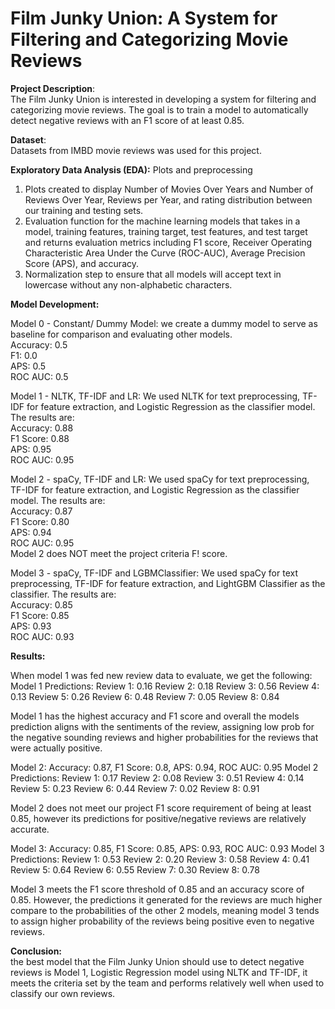# Film Junky Union: A System for Filtering and Categorizing Movie Reviews

**Project Description**: <br> The Film Junky Union is interested in developing a system for filtering and categorizing movie reviews. The goal is to train a model to automatically detect negative reviews with an F1 score of at least 0.85.

**Dataset**: <br> Datasets from IMBD movie reviews was used for this project. 

**Exploratory Data Analysis (EDA):** Plots and preprocessing <br>
1. Plots created to display Number of Movies Over Years and Number of Reviews Over Year, Reviews per Year, and rating distribution between our training and testing sets.
2. Evaluation function for the machine learning models that takes in a model, training features, training target, test features, and test target and returns evaluation metrics including F1 score,  Receiver Operating Characteristic Area Under the Curve (ROC-AUC), Average Precision Score (APS), and accuracy. 
3. Normalization step to ensure that all models will accept text in lowercase without any non-alphabetic characters. 

**Model Development:** <br>

Model 0 - Constant/ Dummy Model: we create a dummy model to serve as baseline for comparison and evaluating other models. <br>
Accuracy: 0.5 <br>
F1: 0.0<br>
APS: 0.5<br>
ROC AUC: 0.5<br>

Model 1 - NLTK, TF-IDF and LR: We used NLTK for text preprocessing, TF-IDF for feature extraction, and Logistic Regression as the classifier model.  The results are: <br>
Accuracy: 0.88<br>
F1 Score: 0.88<br>
APS: 0.95<br>
ROC AUC: 0.95<br>


Model 2 -  spaCy, TF-IDF and LR: We used spaCy for text preprocessing, TF-IDF for feature extraction, and Logistic Regression as the classifier model. The results are:<br>
Accuracy: 0.87<br>
F1 Score: 0.80<br>
APS: 0.94<br>
ROC AUC: 0.95<br>
Model 2 does NOT meet the project criteria F! score. <br>


Model 3 - spaCy, TF-IDF and LGBMClassifier: We used spaCy for text preprocessing, TF-IDF for feature extraction, and LightGBM Classifier as the classifier. The results are:<br>
Accuracy: 0.85<br>
F1 Score: 0.85<br>
APS: 0.93<br>
ROC AUC: 0.93<br>


**Results:** <br> 

When model 1 was fed new review data to evaluate, we get the following: <br>
Model 1 Predictions: Review 1: 0.16 Review 2: 0.18 Review 3: 0.56 Review 4: 0.13 Review 5: 0.26 Review 6: 0.48 Review 7: 0.05 Review 8: 0.84

Model 1 has the highest accuracy and F1 score and overall the models prediction aligns with the sentiments of the review, assigning low prob for the negative sounding reviews and higher probabilities for the reviews that were actually positive. <br>

Model 2: Accuracy: 0.87, F1 Score: 0.8, APS: 0.94, ROC AUC: 0.95
Model 2 Predictions: Review 1: 0.17 Review 2: 0.08 Review 3: 0.51 Review 4: 0.14 Review 5: 0.23 Review 6: 0.44 Review 7: 0.02 Review 8: 0.91

Model 2 does not meet our project F1 score requirement of being at least 0.85, however its predictions for positive/negative reviews are relatively accurate. 

Model 3: Accuracy: 0.85, F1 Score: 0.85, APS: 0.93, ROC AUC: 0.93
Model 3 Predictions: Review 1: 0.53 Review 2: 0.20 Review 3: 0.58 Review 4: 0.41 Review 5: 0.64 Review 6: 0.55 Review 7: 0.30 Review 8: 0.78

Model 3 meets the F1 score threshold of 0.85 and an accuracy score of 0.85. However, the predictions it generated for the reviews are much higher compare to the probabilities of the other 2 models, meaning model 3 tends to assign higher probability of the reviews being positive even to negative reviews.

**Conclusion:** <br>  the best model that the Film Junky Union should use to detect negative reviews is Model 1, Logistic Regression model using NLTK and TF-IDF, it meets the criteria set by the team and performs relatively well when used to classify our own reviews.






